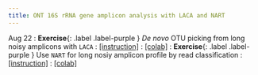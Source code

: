 ```yaml
---
title: ONT 16S rRNA gene amplicon analysis with LACA and NART
---
```


Aug 22
: **Exercise**{: .label .label-purple } *De novo* OTU picking from long noisy amplicons with `LACA` 
: [[instruction]](https://yanhui09.github.io/MAC2023/exercieses/laca)
: [[colab]](#)
: **Exercise**{: .label .label-purple } Use `NART` for long nosiy amplicon profile by read classification
: [[instruction]](https://yanhui09.github.io/MAC2023/exercieses/nart)
: [[colab]](#)
